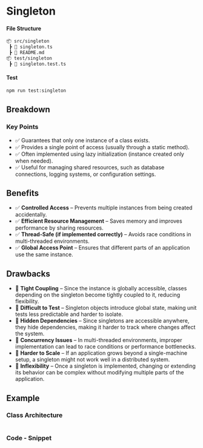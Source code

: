 # Singleton

#### File Structure

```bash
📦 src/singleton
 ┣ 📜 singleton.ts
 ┣ 📜 README.md
📦 test/singleton
 ┣ 📜 singleton.test.ts
```

#### Test

```bash
npm run test:singleton
```

## Breakdown

### Key Points

- :white_check_mark: Guarantees that only one instance of a class exists.
- :white_check_mark: Provides a single point of access (usually through a static method).
- :white_check_mark: Often implemented using lazy initialization (instance created only when needed).
- :white_check_mark: Useful for managing shared resources, such as database connections, logging systems, or configuration settings.

## Benefits

- :white_check_mark: **Controlled Access** – Prevents multiple instances from being created accidentally.
- :white_check_mark: **Efficient Resource Management** – Saves memory and improves performance by sharing resources.
- :white_check_mark: **Thread-Safe (if implemented correctly)** – Avoids race conditions in multi-threaded environments.
- :white_check_mark: **Global Access Point** – Ensures that different parts of an application use the same instance.

## Drawbacks

- :no_entry_sign: **Tight Coupling** – Since the instance is globally accessible, classes depending on the singleton become tightly coupled to it, reducing flexibility.
- :no_entry_sign: **Difficult to Test** – Singleton objects introduce global state, making unit tests less predictable and harder to isolate.
- :no_entry_sign: **Hidden Dependencies** – Since singletons are accessible anywhere, they hide dependencies, making it harder to track where changes affect the system.
- :no_entry_sign: **Concurrency Issues** – In multi-threaded environments, improper implementation can lead to race conditions or performance bottlenecks.
- :no_entry_sign: **Harder to Scale** – If an application grows beyond a single-machine setup, a singleton might not work well in a distributed system.
- :no_entry_sign: **Inflexibility** – Once a singleton is implemented, changing or extending its behavior can be complex without modifying multiple parts of the application.

## Example

### Class Architecture

```mermaid
```

### Code - Snippet

```typescript
```